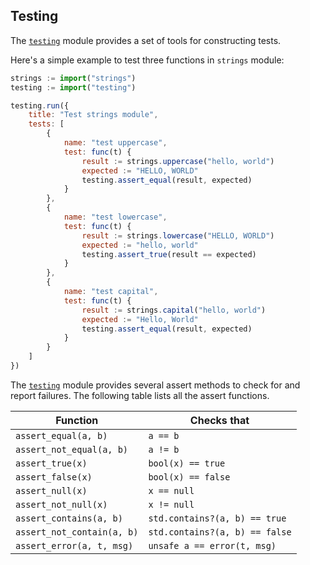 ## Testing
The [`testing`](./library/testing.md) module provides a set of tools for constructing tests.

Here's a simple example to test three functions in `strings` module:
```js
strings := import("strings")
testing := import("testing")

testing.run({
    title: "Test strings module",
    tests: [
        {
            name: "test uppercase",
            test: func(t) {
                result := strings.uppercase("hello, world")
                expected := "HELLO, WORLD"
                testing.assert_equal(result, expected)
            }
        },
        {
            name: "test lowercase",
            test: func(t) {
                result := strings.lowercase("HELLO, WORLD")
                expected := "hello, world"
                testing.assert_true(result == expected)
            }
        },
        {
            name: "test capital",
            test: func(t) {
                result := strings.capital("hello, world")
                expected := "Hello, World"
                testing.assert_equal(result, expected)
            }
        }
    ]
})
```

The [`testing`](./library/testing.md) module provides several assert methods to check for and report failures.
The following table lists all the assert functions.

| Function | Checks that |
| ----------- | ----------- |
| `assert_equal(a, b)` | `a == b` |
| `assert_not_equal(a, b)` | `a != b` |
| `assert_true(x)` | `bool(x) == true` |
| `assert_false(x)` | `bool(x) == false` |
| `assert_null(x)` | `x == null` |
| `assert_not_null(x)` | `x != null` |
| `assert_contains(a, b)` | `std.contains?(a, b) == true` |
| `assert_not_contain(a, b)` | `std.contains?(a, b) == false` |
| `assert_error(a, t, msg)` | `unsafe a == error(t, msg)` |
